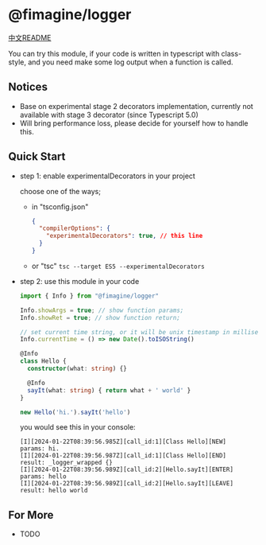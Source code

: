 # @fimagine/logger

[中文README](./README.MD)

You can try this module, if your code is written in typescript with class-style, and you need make some log output when a function is called.

## Notices

- Base on experimental stage 2 decorators implementation, currently not available with stage 3 decorator (since Typescript 5.0)
- Will bring performance loss, please decide for yourself how to handle this.

## Quick Start

- step 1: enable experimentalDecorators in your project

  choose one of the ways;

  - in "tsconfig.json"

    ```json
    {
      "compilerOptions": {
        "experimentalDecorators": true, // this line
      }
    }
    ```
  - or "tsc"
    ``tsc --target ES5 --experimentalDecorators``
- step 2: use this module in your code

  ```typescript
  import { Info } from "@fimagine/logger"

  Info.showArgs = true; // show function params;
  Info.showRet = true; // show function return;

  // set current time string, or it will be unix timestamp in milliseconds.
  Info.currentTime = () => new Date().toISOString() 

  @Info
  class Hello {
    constructor(what: string) {}

    @Info
    sayIt(what: string) { return what + ' world' }
  }

  new Hello('hi.').sayIt('hello')
  ```

  you would see this in your console:

  ```text
  [I][2024-01-22T08:39:56.985Z][call_id:1][Class Hello][NEW] 
  params: hi.
  [I][2024-01-22T08:39:56.987Z][call_id:1][Class Hello][END]
  result: _logger_wrapped {}
  [I][2024-01-22T08:39:56.989Z][call_id:2][Hello.sayIt][ENTER]
  params: hello
  [I][2024-01-22T08:39:56.989Z][call_id:2][Hello.sayIt][LEAVE]
  result: hello world
  ```

## For More

- TODO
